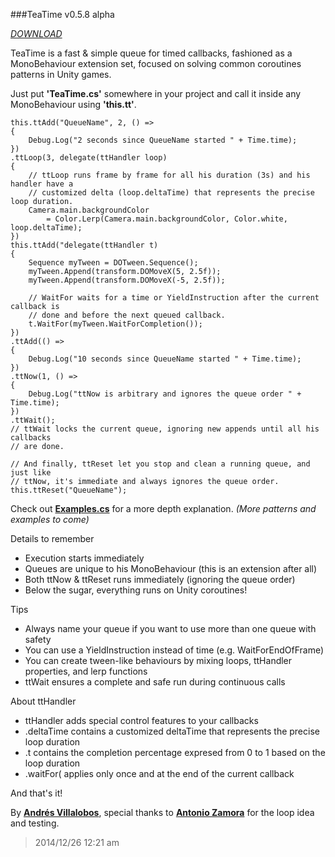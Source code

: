 ###TeaTime v0.5.8 alpha 

_[DOWNLOAD](http://github.com/alvivar/TeaTime/raw/master/TeaTime.zip)_


TeaTime is a fast & simple queue for timed callbacks, fashioned as a
MonoBehaviour extension set, focused on solving common coroutines patterns in
Unity games.

Just put **'TeaTime.cs'** somewhere in your project and call it inside any
MonoBehaviour using **'this.tt'**.


	this.ttAdd("QueueName", 2, () =>
	{
		Debug.Log("2 seconds since QueueName started " + Time.time);
	})
	.ttLoop(3, delegate(ttHandler loop)
	{	
		// ttLoop runs frame by frame for all his duration (3s) and his handler have a
		// customized delta (loop.deltaTime) that represents the precise loop duration.
		Camera.main.backgroundColor 
			= Color.Lerp(Camera.main.backgroundColor, Color.white, loop.deltaTime);
	})
	this.ttAdd("delegate(ttHandler t)
	{
		Sequence myTween = DOTween.Sequence();
		myTween.Append(transform.DOMoveX(5, 2.5f));
		myTween.Append(transform.DOMoveX(-5, 2.5f));

		// WaitFor waits for a time or YieldInstruction after the current callback is
		// done and before the next queued callback.		
		t.WaitFor(myTween.WaitForCompletion());
	})
	.ttAdd(() =>
	{
		Debug.Log("10 seconds since QueueName started " + Time.time);
	})
	.ttNow(1, () =>
	{
		Debug.Log("ttNow is arbitrary and ignores the queue order " + Time.time);
	})
	.ttWait(); 
	// ttWait locks the current queue, ignoring new appends until all his callbacks
	// are done.

	// And finally, ttReset let you stop and clean a running queue, and just like
	// ttNow, it's immediate and always ignores the queue order.
	this.ttReset("QueueName");


Check out
**[Examples.cs](http://github.com/alvivar/TeaTime/blob/master/Examples.cs)**
for a more depth explanation. *(More patterns and examples to come)*


Details to remember
- Execution starts immediately
- Queues are unique to his MonoBehaviour (this is an extension after all)
- Both ttNow & ttReset runs immediately (ignoring the queue order)
- Below the sugar, everything runs on Unity coroutines!

Tips
- Always name your queue if you want to use more than one queue with safety 
- You can use a YieldInstruction instead of time (e.g. WaitForEndOfFrame)
- You can create tween-like behaviours by mixing loops, ttHandler properties, and lerp functions
- ttWait ensures a complete and safe run during continuous calls

About ttHandler
- ttHandler adds special control features to your callbacks
- .deltaTime contains a customized deltaTime that represents the precise loop duration
- .t contains the completion percentage expresed from 0 to 1 based on the loop duration
- .waitFor( applies only once and at the end of the current callback

And that's it!

By **[Andrés Villalobos](http://twitter.com/matnesis)**, special thanks to
**[Antonio Zamora](http://twitter.com/tzamora)** for the loop idea and
testing.

> 2014/12/26 12:21 am
